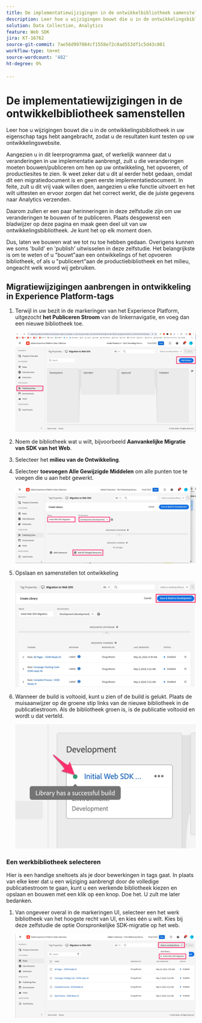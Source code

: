```yaml
---
title: De implementatiewijzigingen in de ontwikkelbibliotheek samenstellen
description: Leer hoe u wijzigingen bouwt die u in de ontwikkelingsbibliotheek in uw eigenschap tags hebt aangebracht, zodat u de resultaten kunt testen op uw ontwikkelingswebsite.
solution: Data Collection, Analytics
feature: Web SDK
jira: KT-16762
source-git-commit: 7ae56d997884cf1558e72c0ad553df1c5d43c081
workflow-type: tm+mt
source-wordcount: '482'
ht-degree: 0%

---
```



# De implementatiewijzigingen in de ontwikkelbibliotheek samenstellen

Leer hoe u wijzigingen bouwt die u in de ontwikkelingsbibliotheek in uw eigenschap tags hebt aangebracht, zodat u de resultaten kunt testen op uw ontwikkelingswebsite.

Aangezien u in dit leerprogramma gaat, of werkelijk wanneer dat u veranderingen in uw implementatie aanbrengt, zult u die veranderingen moeten bouwen/publiceren om hen op uw ontwikkeling, het opvoeren, of productiesites te zien. Ik weet zeker dat u dit al eerder hebt gedaan, omdat dit een migratiedocument is en geen eerste implementatiedocument. In feite, zult u dit vrij vaak willen doen, aangezien u elke functie uitvoert en het wilt uittesten en ervoor zorgen dat het correct werkt, die de juiste gegevens naar Analytics verzenden.

Daarom zullen er een paar herinneringen in deze zelfstudie zijn om uw veranderingen te bouwen of te publiceren. Plaats desgewenst een bladwijzer op deze pagina en maak geen deel uit van uw ontwikkelingsbibliotheek. Je kunt het op elk moment doen.

Dus, laten we bouwen wat we tot nu toe hebben gedaan. Overigens kunnen we soms &#39;build&#39; en &#39;publish&#39; uitwisselen in deze zelfstudie. Het belangrijkste is om te weten of u &quot;bouwt&quot;aan een ontwikkelings of het opvoeren bibliotheek, of als u &quot;publiceert&quot;aan de productiebibliotheek en het milieu, ongeacht welk woord wij gebruiken.

## Migratiewijzigingen aanbrengen in ontwikkeling in Experience Platform-tags

1. Terwijl in uw bezit in de markeringen van het Experience Platform, uitgezocht **het Publiceren Stroom** van de linkernavigatie, en voeg dan een nieuwe bibliotheek toe.

   ![ het Publiceren stroom ](assets/publishing-flow-new-library.jpg)

1. Noem de bibliotheek wat u wilt, bijvoorbeeld **Aanvankelijke Migratie van SDK van het Web**.
1. Selecteer het **milieu van de Ontwikkeling**.
1. Selecteer **toevoegen Alle Gewijzigde Middelen** om alle punten toe te voegen die u aan hebt gewerkt.

   ![ Nieuwe bibliotheek ](assets/new-library-websdk-migration.jpg)

1. Opslaan en samenstellen tot ontwikkeling

   ![ sparen en bouwstijl om te ontwikkelen ](assets/save-and-build-to-dev.jpg)

1. Wanneer de build is voltooid, kunt u zien of de build is gelukt. Plaats de muisaanwijzer op de groene stip links van de nieuwe bibliotheek in de publicatiestroom. Als de bibliotheek groen is, is de publicatie voltooid en wordt u dat verteld.

   ![ Geslaagd publiceren ](assets/successful-publish.jpg)

### Een werkbibliotheek selecteren

Hier is een handige sneltoets als je door bewerkingen in tags gaat. In plaats van elke keer dat u een wijziging aanbrengt door de volledige publicatiestroom te gaan, kunt u een werkende bibliotheek kiezen en opslaan en bouwen met een klik op een knop. Doe het. U zult me later bedanken.

1. Van ongeveer overal in de markeringen UI, selecteer een het werk bibliotheek van het hoogste recht van UI, en kies één u wilt. Kies bij deze zelfstudie de optie Oorspronkelijke SDK-migratie op het web.

   ![ Uitgezochte werkende bibliotheek ](assets/select-working-library.jpg)

